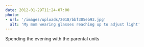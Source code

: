 ```yaml
---
date: 2012-01-29T11:24-07:00
photo:
- url: '/images/uploads/2018/bbf305eb93.jpg'
  alt: 'My mom wearing glasses reaching up to adjust light'
---
```

Spending the evening with the parental units
